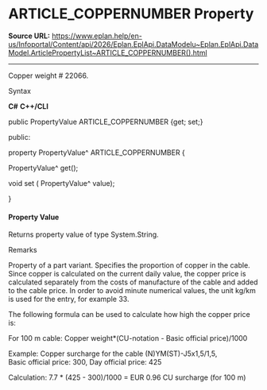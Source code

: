 # ARTICLE_COPPERNUMBER Property

**Source URL:** https://www.eplan.help/en-us/Infoportal/Content/api/2026/Eplan.EplApi.DataModelu~Eplan.EplApi.DataModel.ArticlePropertyList~ARTICLE_COPPERNUMBER().html

---

Copper weight # 22066.

Syntax

**C#**
**C++/CLI**


public PropertyValue ARTICLE_COPPERNUMBER {get; set;}

public:

property PropertyValue^ ARTICLE_COPPERNUMBER {

   PropertyValue^ get();

   void set (    PropertyValue^ value);

}


#### Property Value

Returns property value of type System.String.

Remarks

Property of a part variant. Specifies the proportion of copper in the cable. Since copper is calculated on the current daily value, the copper price is calculated separately from the costs of manufacture of the cable and added to the cable price. In order to avoid minute numerical values, the unit kg/km is used for the entry, for example 33.

The following formula can be used to calculate how high the copper price is:

For 100 m cable: Copper weight\*(CU-notation - Basic official price)/1000

Example: Copper surcharge for the cable (N)YM(ST)-J5x1,5/1,5, Basic official price: 300, Day official price: 425

Calculation: 7.7 \* (425 - 300)/1000 = EUR 0.96 CU surcharge (for 100 m)
